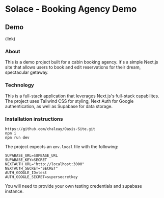 # Solace - Booking Agency Demo

## Demo

(link)

### About

This is a demo project built for a cabin booking agency. It's a simple Next.js site that allows users to book and edit reservations for their dream, spectacular getaway.

### Technology

This is a full-stack application that leverages Next.js's full-stack capabilites. The project uses Tailwind CSS for styling, Next Auth for Google authentication, as well as Supabase for data storage.

### Installation instructions

```
https://github.com/chaleay/Oasis-Site.git
npm i
npm run dev
```

The project expects an `env.local` file with the following:

```
SUPABASE_URL=SUPBASE_URL
SUPABASE_KEY=SECRET
NEXTAUTH_URL="http://localhost:3000"
NEXTAUTH_SECRET="SECRET"
AUTH_GOOGLE_ID=test
AUTH_GOOGLE_SECRET=supersecretkey
```

You will need to provide your own testing credentials and supabase instance.
